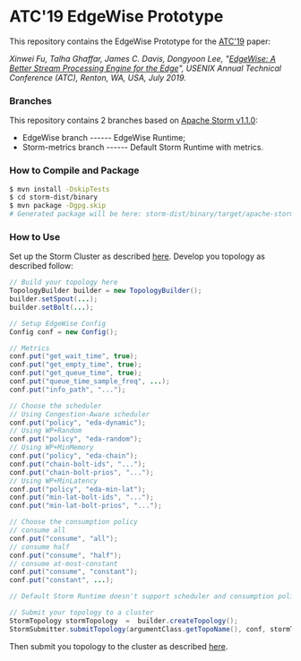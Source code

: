 # ATC'19 EdgeWise Prototype
This repository contains the EdgeWise Prototype for the [ATC'19](https://www.usenix.org/conference/atc19) paper:

*Xinwei Fu, Talha Ghaffar, James C. Davis, Dongyoon Lee, "[EdgeWise: A Better Stream Processing Engine for the Edge](http://people.cs.vt.edu/fuxinwei/)", USENIX Annual Technical Conference (ATC), Renton, WA, USA, July 2019.*

### Branches
This repository contains 2 branches based on [Apache Storm v1.1.0](https://github.com/apache/storm/tree/v1.1.0): 
  - EdgeWise branch ------ EdgeWise Runtime;
  - Storm-metrics branch ------ Default Storm Runtime with metrics.

### How to Compile and Package
```sh
$ mvn install -DskipTests 
$ cd storm-dist/binary
$ mvn package -Dgpg.skip 
# Generated package will be here: storm-dist/binary/target/apache-storm-1.1.0.tar.gz
```

### How to Use
Set up the Storm Cluster as described [here](https://storm.apache.org/releases/1.0.6/Setting-up-a-Storm-cluster.html).
Develop you topology as described follow:
```java
// Build your topology here
TopologyBuilder builder = new TopologyBuilder();
builder.setSpout(...);
builder.setBolt(...);

// Setup EdgeWise Config
Config conf = new Config();

// Metrics
conf.put("get_wait_time", true);
conf.put("get_empty_time", true);
conf.put("get_queue_time", true);
conf.put("queue_time_sample_freq", ...);
conf.put("info_path", "...");

// Choose the scheduler
// Using Congestion-Aware scheduler
conf.put("policy", "eda-dynamic");
// Using WP+Random
conf.put("policy", "eda-random");
// Using WP+MinMemory
conf.put("policy", "eda-chain");
conf.put("chain-bolt-ids", "...");
conf.put("chain-bolt-prios", "...");
// Using WP+MinLatency
conf.put("policy", "eda-min-lat");
conf.put("min-lat-bolt-ids", "...");
conf.put("min-lat-bolt-prios", "...");

// Choose the consumption policy
// consume all
conf.put("consume", "all");
// consume half
conf.put("consume", "half");
// consume at-most-constant
conf.put("consume", "constant");
conf.put("constant", ...);

// Default Storm Runtime doesn't support scheduler and consumption policy

// Submit your topology to a cluster
StormTopology stormTopology  =  builder.createTopology();
StormSubmitter.submitTopology(argumentClass.getTopoName(), conf, stormTopology);
```
Then submit you topology to the cluster as described [here](http://storm.apache.org/releases/1.0.6/Tutorial.html).
